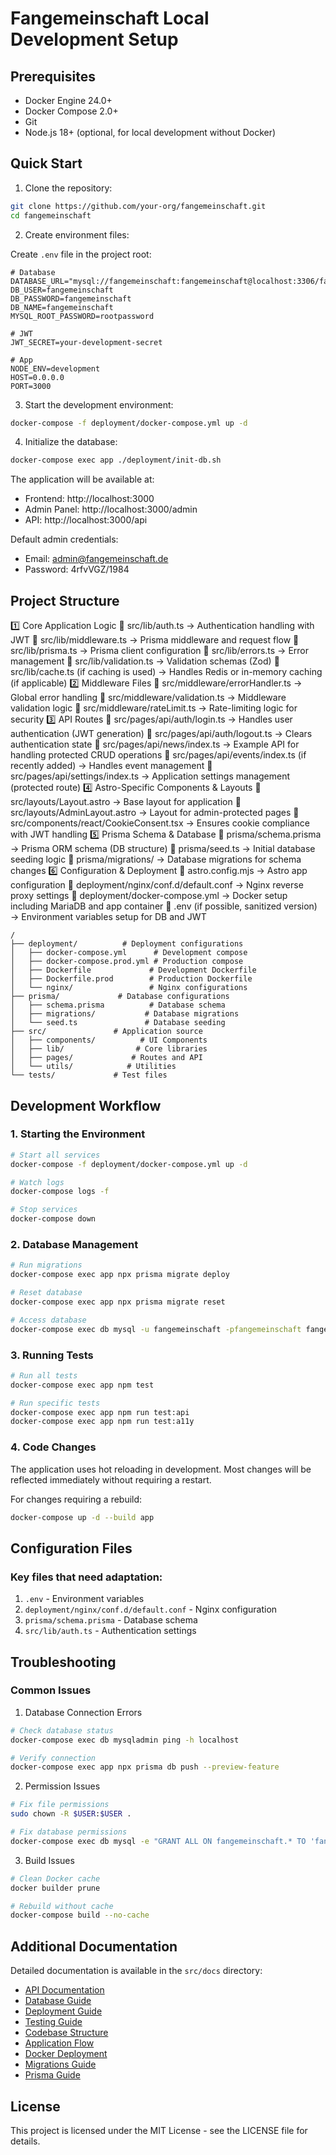 # Fangemeinschaft Local Development Setup

## Prerequisites

- Docker Engine 24.0+
- Docker Compose 2.0+
- Git
- Node.js 18+ (optional, for local development without Docker)

## Quick Start

1. Clone the repository:
```bash
git clone https://github.com/your-org/fangemeinschaft.git
cd fangemeinschaft
```

2. Create environment files:

Create `.env` file in the project root:
```env
# Database
DATABASE_URL="mysql://fangemeinschaft:fangemeinschaft@localhost:3306/fangemeinschaft"
DB_USER=fangemeinschaft
DB_PASSWORD=fangemeinschaft
DB_NAME=fangemeinschaft
MYSQL_ROOT_PASSWORD=rootpassword

# JWT
JWT_SECRET=your-development-secret

# App
NODE_ENV=development
HOST=0.0.0.0
PORT=3000
```

3. Start the development environment:
```bash
docker-compose -f deployment/docker-compose.yml up -d
```

4. Initialize the database:
```bash
docker-compose exec app ./deployment/init-db.sh
```

The application will be available at:
- Frontend: http://localhost:3000
- Admin Panel: http://localhost:3000/admin
- API: http://localhost:3000/api

Default admin credentials:
- Email: admin@fangemeinschaft.de
- Password: 4rfvVGZ/1984

## Project Structure

1️⃣ Core Application Logic
📌 src/lib/auth.ts → Authentication handling with JWT
📌 src/lib/middleware.ts → Prisma middleware and request flow
📌 src/lib/prisma.ts → Prisma client configuration
📌 src/lib/errors.ts → Error management
📌 src/lib/validation.ts → Validation schemas (Zod)
📌 src/lib/cache.ts (if caching is used) → Handles Redis or in-memory caching (if applicable)
2️⃣ Middleware Files
📌 src/middleware/errorHandler.ts → Global error handling
📌 src/middleware/validation.ts → Middleware validation logic
📌 src/middleware/rateLimit.ts → Rate-limiting logic for security
3️⃣ API Routes
📌 src/pages/api/auth/login.ts → Handles user authentication (JWT generation)
📌 src/pages/api/auth/logout.ts → Clears authentication state
📌 src/pages/api/news/index.ts → Example API for handling protected CRUD operations
📌 src/pages/api/events/index.ts (if recently added) → Handles event management
📌 src/pages/api/settings/index.ts → Application settings management (protected route)
4️⃣ Astro-Specific Components & Layouts
📌 src/layouts/Layout.astro → Base layout for application
📌 src/layouts/AdminLayout.astro → Layout for admin-protected pages
📌 src/components/react/CookieConsent.tsx → Ensures cookie compliance with JWT handling
5️⃣ Prisma Schema & Database
📌 prisma/schema.prisma → Prisma ORM schema (DB structure)
📌 prisma/seed.ts → Initial database seeding logic
📌 prisma/migrations/ → Database migrations for schema changes
6️⃣ Configuration & Deployment
📌 astro.config.mjs → Astro app configuration
📌 deployment/nginx/conf.d/default.conf → Nginx reverse proxy settings
📌 deployment/docker-compose.yml → Docker setup including MariaDB and app container
📌 .env (if possible, sanitized version) → Environment variables setup for DB and JWT


```
/
├── deployment/          # Deployment configurations
│   ├── docker-compose.yml      # Development compose
│   ├── docker-compose.prod.yml # Production compose
│   ├── Dockerfile             # Development Dockerfile
│   ├── Dockerfile.prod        # Production Dockerfile
│   └── nginx/                 # Nginx configurations
├── prisma/             # Database configurations
│   ├── schema.prisma          # Database schema
│   ├── migrations/           # Database migrations
│   └── seed.ts               # Database seeding
├── src/               # Application source
│   ├── components/          # UI Components
│   ├── lib/                # Core libraries
│   ├── pages/             # Routes and API
│   └── utils/            # Utilities
└── tests/             # Test files
```

## Development Workflow

### 1. Starting the Environment

```bash
# Start all services
docker-compose -f deployment/docker-compose.yml up -d

# Watch logs
docker-compose logs -f

# Stop services
docker-compose down
```

### 2. Database Management

```bash
# Run migrations
docker-compose exec app npx prisma migrate deploy

# Reset database
docker-compose exec app npx prisma migrate reset

# Access database
docker-compose exec db mysql -u fangemeinschaft -pfangemeinschaft fangemeinschaft
```

### 3. Running Tests

```bash
# Run all tests
docker-compose exec app npm test

# Run specific tests
docker-compose exec app npm run test:api
docker-compose exec app npm run test:a11y
```

### 4. Code Changes

The application uses hot reloading in development. Most changes will be reflected immediately without requiring a restart.

For changes requiring a rebuild:
```bash
docker-compose up -d --build app
```

## Configuration Files

### Key files that need adaptation:

1. `.env` - Environment variables
2. `deployment/nginx/conf.d/default.conf` - Nginx configuration
3. `prisma/schema.prisma` - Database schema
4. `src/lib/auth.ts` - Authentication settings

## Troubleshooting

### Common Issues

1. Database Connection Errors
```bash
# Check database status
docker-compose exec db mysqladmin ping -h localhost

# Verify connection
docker-compose exec app npx prisma db push --preview-feature
```

2. Permission Issues
```bash
# Fix file permissions
sudo chown -R $USER:$USER .

# Fix database permissions
docker-compose exec db mysql -e "GRANT ALL ON fangemeinschaft.* TO 'fangemeinschaft'@'%';"
```

3. Build Issues
```bash
# Clean Docker cache
docker builder prune

# Rebuild without cache
docker-compose build --no-cache
```

## Additional Documentation

Detailed documentation is available in the `src/docs` directory:

- [API Documentation](src/docs/api.md)
- [Database Guide](src/docs/database.md)
- [Deployment Guide](src/docs/deployment.md)
- [Testing Guide](src/docs/testing.md)
- [Codebase Structure](src/docs/codebase-structure.md)
- [Application Flow](src/docs/application-flow.md)
- [Docker Deployment](src/docs/docker-deployment.md)
- [Migrations Guide](src/docs/migrations.md)
- [Prisma Guide](src/docs/prisma.md)


## License

This project is licensed under the MIT License - see the LICENSE file for details.